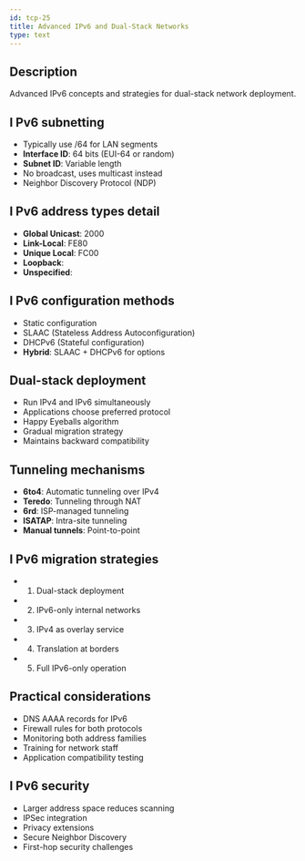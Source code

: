 ```yaml
---
id: tcp-25
title: Advanced IPv6 and Dual-Stack Networks
type: text
---
```


## Description

Advanced IPv6 concepts and strategies for dual-stack network deployment.

## I Pv6 subnetting

- Typically use /64 for LAN segments
- **Interface ID**: 64 bits (EUI-64 or random)
- **Subnet ID**: Variable length
- No broadcast, uses multicast instead
- Neighbor Discovery Protocol (NDP)

## I Pv6 address types detail

- **Global Unicast**: 2000
- **Link-Local**: FE80
- **Unique Local**: FC00
- **Loopback**: 
- **Unspecified**: 

## I Pv6 configuration methods

- Static configuration
- SLAAC (Stateless Address Autoconfiguration)
- DHCPv6 (Stateful configuration)
- **Hybrid**: SLAAC + DHCPv6 for options

## Dual-stack deployment

- Run IPv4 and IPv6 simultaneously
- Applications choose preferred protocol
- Happy Eyeballs algorithm
- Gradual migration strategy
- Maintains backward compatibility

## Tunneling mechanisms

- **6to4**: Automatic tunneling over IPv4
- **Teredo**: Tunneling through NAT
- **6rd**: ISP-managed tunneling
- **ISATAP**: Intra-site tunneling
- **Manual tunnels**: Point-to-point

## I Pv6 migration strategies

- 1. Dual-stack deployment
- 2. IPv6-only internal networks
- 3. IPv4 as overlay service
- 4. Translation at borders
- 5. Full IPv6-only operation

## Practical considerations

- DNS AAAA records for IPv6
- Firewall rules for both protocols
- Monitoring both address families
- Training for network staff
- Application compatibility testing

## I Pv6 security

- Larger address space reduces scanning
- IPSec integration
- Privacy extensions
- Secure Neighbor Discovery
- First-hop security challenges